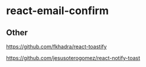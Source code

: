 # react-email-confirm

## Other

https://github.com/fkhadra/react-toastify

https://github.com/jesusoterogomez/react-notify-toast
